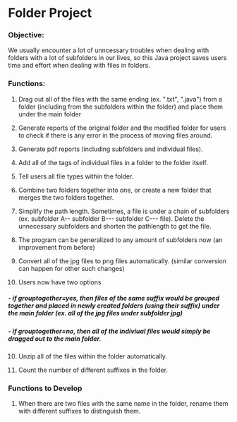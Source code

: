 # Folder Project

### Objective: 
We usually encounter a lot of unncessary troubles when dealing with folders with a lot of subfolders in our lives, so this Java project saves users time and effort when dealing with files in folders. 

### Functions: 

1. Drag out all of the files with the same ending (ex. ".txt", ".java") from a folder (including from the subfolders within the folder) and place them under the main folder 

2. Generate reports of the original folder and the modified folder for users to check if there is any error in the process of moving files around. 

3. Generate pdf reports (including subfolders and individual files). 

4. Add all of the tags of individual files in a folder to the folder itself.

4. Tell users all file types within the folder. 

5. Combine two folders together into one, or create a new folder that merges the two folders together. 

6. Simplify the path length. Sometimes, a file is under a chain of subfolders (ex. subfolder A-- subfolder B--- subfolder C--- file). Delete the unnecessary subfolders and shorten the pathlength to get the file. 

7. The program can be generalized to any amount of subfolders now (an improvement from before)

8. Convert all of the jpg files to png files automatically. (similar conversion can happen for other such changes)

9. Users now have two options
##### - if grouptogether=yes, then files of the same suffix would be grouped together and placed in newly created folders (using their suffix) under the main folder (ex. all of the jpg files under subfolder jpg)
##### - if grouptogether=no, then all of the indiviual files would simply be dragged out to the main folder. 

10. Unzip all of the files within the folder automatically. 

11. Count the number of different suffixes in the folder. 


### Functions to Develop 

1. When there are two files with the same name in the folder, rename them with different suffixes to distinguish them. 



